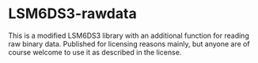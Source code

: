 # LSM6DS3-rawdata
This is a modified LSM6DS3 library with an additional function for reading raw binary data. Published for licensing reasons mainly, but anyone are of course welcome to use it as described in the license.
